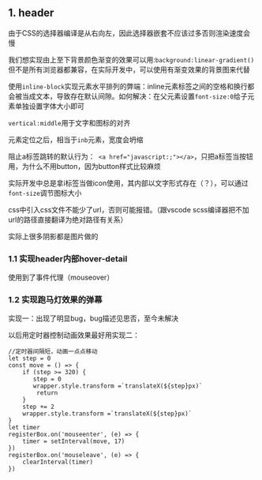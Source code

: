 ## 1. header

由于CSS的选择器编译是从右向左，因此选择器嵌套不应该过多否则渲染速度会慢

我们想实现由上至下背景颜色渐变的效果可以用:`background:linear-gradient()` 但不是所有浏览器都兼容，在实际开发中，可以使用有渐变效果的背景图来代替

使用`inline-block`实现元素水平排列的弊端：inline元素标签之间的空格和换行都会被当成文本，导致存在默认间隙。如何解决：在父元素设置`font-size:0`给子元素单独设置字体大小即可

`vertical:middle`用于文字和图标的对齐

元素定位之后，相当于`inb`元素，宽度会坍缩

阻止a标签跳转的默认行为：` <a href="javascript:;"></a>`，只把a标签当按钮用，为什么不用button，因为button样式比较麻烦

实际开发中总是拿i标签当做icon使用，其内部以文字形式存在（？），可以通过`font-size`调节图标大小

css中引入css文件不能少了url，否则可能报错。（跟vscode scss编译器把不加url的路径直接翻译为绝对路径有关系）

实际上很多阴影都是图片做的

### 1.1 实现header内部hover-detail

使用到了事件代理（mouseover）

### 1.2 实现跑马灯效果的弹幕

实现一：出现了明显bug，bug描述见思否，至今未解决

以后用定时器控制动画效果最好用实现二：

```
//定时器间隔短，动画一点点移动
let step = 0
const move = () => {
    if (step >= 320) {
       step = 0
       wrapper.style.transform =`translateX(${step}px)`
        return
    }
    step += 2
    wrapper.style.transform =`translateX(${step}px)`
}
let timer
registerBox.on('mouseenter', (e) => {
    timer = setInterval(move, 17)
})
registerBox.on('mouseleave', (e) => {
    clearInterval(timer)
})
```

